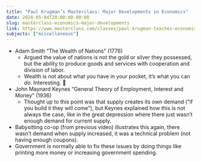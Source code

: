 ```yaml
---
title: "Paul Krugman’s Masterclass: Major Developments in Economics"
date: 2020-05-04T20:00:00-00:00
slug: masterclass-economics-major-developments
link: https://www.masterclass.com/classes/paul-krugman-teaches-economics-and-society
subjects: ["miscellaneous"]
---
```


* Adam Smith “The Wealth of Nations” (1776)
    * Argued the value of nations is not the gold or silver they possessed, but the ability to produce goods and services with cooperation and division of labor.
    * Wealth is not about what you have in your pocket, it’s what you can _do_. Interesting. 🤔
* John Maynard Keynes “General Theory of Employment, Interest and Money” (1936)
    * Thought up to this point was that supply creates its own demand (“if you build it they will come”), but Keynes explained how this is not always the case, like in the great depression where there just wasn’t enough demand for current supply.
* Babysitting co-op (from previous video) illustrates this again, there wasn’t demand when supply increased, it was a technical problem (not having enough coupons).
* Government is normally able to fix these issues by doing things like printing more money or increasing government spending.